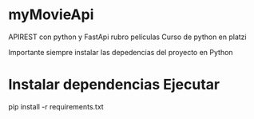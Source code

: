 
# myMovieApi

APIREST con python y FastApi rubro películas 
Curso de python en platzi

Importante siempre instalar las depedencias del proyecto en Python
# Instalar dependencias Ejecutar 
pip install -r requirements.txt


